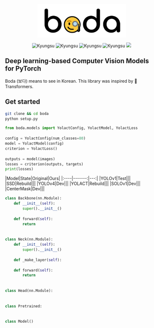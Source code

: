 <p align="center">
  <img height=110em src="boda.png">
</p>
<p align="center">
  <img alt="Kyungsu" src="https://img.shields.io/badge/Created%20by-Kyungsu-orange.svg?style=flat&colorA=gray&colorB=blue" />
  <img alt="Kyungsu" src="https://img.shields.io/badge/Version%20-0.0.1b-orange.svg?style=flat&colorA=E1523D&colorB=blue" />
  <!-- <img alt="SCIE" src="https://img.shields.io/badge/SCIE%20-orange.svg" /> -->
  <!-- <img alt="KCI" src="https://img.shields.io/badge/KCI%20-yellow.svg" /> -->
  <!-- <img alt="PythonVersion" src="https://camo.githubusercontent.com/08d69975ce61c30b175f504182ae3a335c6284cbadc26acd9b79e29db442ddea/68747470733a2f2f696d672e736869656c64732e696f2f62616467652f707974686f6e2d332e36253230253743253230332e37253230253743253230332e382d626c7565" data-canonical-src="https://img.shields.io/badge/python-3.7%20%7C%203.8%20%7C%203.9-blue" style="max-width:100%;" /> -->
  <img alt="Kyungsu" src="https://img.shields.io/badge/Python%20-3.6%20%7C%203.7%20%7C%203.8-orange.svg?style=flat&colorA=gray&colorB=blue" style="max-width:100%;" />
  <img alt="Kyungsu" src="https://img.shields.io/badge/PyTorch%20-1.6%20%7C%201.7-orange.svg?style=flat&colorA=E1523D&colorB=blue" />
  <img src="https://badgen.net/badge/icon/terminal?icon=terminal&label" />
</p>

## Deep learning-based Computer Vision Models for PyTorch 

Boda (보다) means to see in Korean. This library was inspired by 🤗 Transformers.

## Get started

```bash
git clone && cd boda
python setup.py
```

```python
from boda.models import YolactConfig, YolactModel, YolactLoss

config = YolactConfig(num_classes=80)
model = YolactModel(config)
criterion = YolactLoss()

outputs = model(images)
losses = criterion(outputs, targets)
print(losses)
```

|Model|State|Original|Ours|
|:----|-------:|---:|
|YOLOv1|Test|||
|SSD|Rebuild|||
|YOLOv4|Dev|||
|YOLACT|Rebuild|||
|SOLOv1|Dev|||
|CenterMask|Dev|||


```python
class Backbone(nn.Module):
    def __init__(self):
        super().__init__()

    def forward(self):
        return


class Neck(nn.Module):
    def __init__(self):
        super().__init__()
    
    def _make_layer(self):

    def forward(self):
        return


class Head(nn.Module):


class Pretrained:
    

class Model()
```